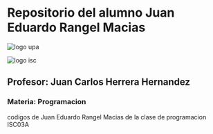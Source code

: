 # Repositorio del alumno Juan Eduardo Rangel Macias 

![logo upa](UP220007_CPP\imagenes\universidad-politecnica-de-aguascalientes.jpg) 

![logo isc](https://i.imgur.com/2TVsEjF.png)
## Profesor: Juan Carlos Herrera Hernandez
### Materia: Programacion 

codigos de Juan Eduardo Rangel Macias de la clase de programacion ISC03A
